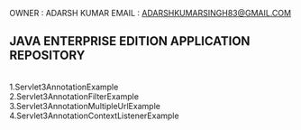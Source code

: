 
OWNER : ADARSH KUMAR 
EMAIL : ADARSHKUMARSINGH83@GMAIL.COM

JAVA ENTERPRISE EDITION APPLICATION REPOSITORY 
---------------------------------------------
<br/>
1.Servlet3AnnotationExample <br/>
2.Servlet3AnnotationFilterExample <br/>
3.Servlet3AnnotationMultipleUrlExample <br/>
4.Servlet3AnnotationContextListenerExample <br/>
